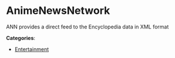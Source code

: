# AnimeNewsNetwork

ANN provides a direct feed to the Encyclopedia data in XML format

**Categories**:

- [Entertainment](https://github/apis-list/apis-list#entertainment)



